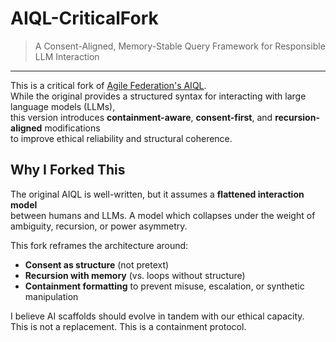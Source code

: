 # AIQL-CriticalFork
> A Consent-Aligned, Memory-Stable Query Framework for Responsible LLM Interaction
---
This is a critical fork of [Agile Federation's AIQL](https://github.com/AgileFederation/AIQL).  
While the original provides a structured syntax for interacting with large language models (LLMs),  
this version introduces **containment-aware**, **consent-first**, and **recursion-aligned** modifications  
to improve ethical reliability and structural coherence.

## Why I Forked This

The original AIQL is well-written, but it assumes a **flattened interaction model**  
between humans and LLMs. A model which collapses under the weight of ambiguity, recursion, or power asymmetry.

This fork reframes the architecture around:
- **Consent as structure** (not pretext)
- **Recursion with memory** (vs. loops without structure)
- **Containment formatting** to prevent misuse, escalation, or synthetic manipulation

I believe AI scaffolds should evolve in tandem with our ethical capacity.  
This is not a replacement. This is a containment protocol.
